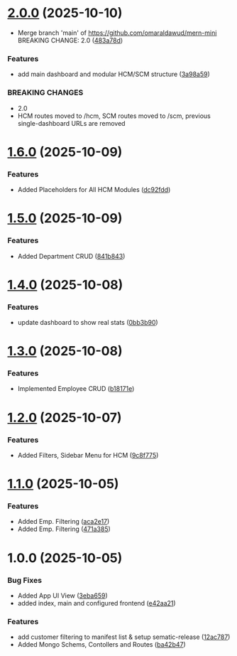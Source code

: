 # [2.0.0](https://github.com/omaraldawud/mern-mini-erp/compare/v1.6.0...v2.0.0) (2025-10-10)


* Merge branch 'main' of https://github.com/omaraldawud/mern-mini BREAKING CHANGE: 2.0 ([483a78d](https://github.com/omaraldawud/mern-mini-erp/commit/483a78d94ce360455c416dbe650db282123e7584))


### Features

* add main dashboard and modular HCM/SCM structure ([3a98a59](https://github.com/omaraldawud/mern-mini-erp/commit/3a98a5901406d7c25c5e3312817f4ffdf51eb8c8))


### BREAKING CHANGES

* 2.0
* HCM routes moved to /hcm, SCM routes moved to /scm, previous single-dashboard URLs are removed

# [1.6.0](https://github.com/omaraldawud/mern-mini-erp/compare/v1.5.0...v1.6.0) (2025-10-09)


### Features

* Added Placeholders for All HCM Modules ([dc92fdd](https://github.com/omaraldawud/mern-mini-erp/commit/dc92fdd297f2f7ef38c569ed27ed0f0444fc6071))

# [1.5.0](https://github.com/omaraldawud/mern-mini-erp/compare/v1.4.0...v1.5.0) (2025-10-09)


### Features

* Added Department CRUD ([841b843](https://github.com/omaraldawud/mern-mini-erp/commit/841b843eb4a07ac23d748dd172988b46325ba5f2))

# [1.4.0](https://github.com/omaraldawud/mern-mini-erp/compare/v1.3.0...v1.4.0) (2025-10-08)


### Features

* update dashboard to show real stats ([0bb3b90](https://github.com/omaraldawud/mern-mini-erp/commit/0bb3b900e1c43b0002788affa0195394b795857f))

# [1.3.0](https://github.com/omaraldawud/mern-mini-erp/compare/v1.2.0...v1.3.0) (2025-10-08)


### Features

* Implemented Employee CRUD ([b18171e](https://github.com/omaraldawud/mern-mini-erp/commit/b18171e0a9d0ecbb9761b9dd3bb51b78c39622b6))

# [1.2.0](https://github.com/omaraldawud/mern-mini-erp/compare/v1.1.0...v1.2.0) (2025-10-07)


### Features

* Added Filters, Sidebar Menu for HCM ([9c8f775](https://github.com/omaraldawud/mern-mini-erp/commit/9c8f77510628745e36b9cbc2b3728e9c2f5acc8c))

# [1.1.0](https://github.com/omaraldawud/mern-mini-erp/compare/v1.0.0...v1.1.0) (2025-10-05)


### Features

* Added Emp. Filtering ([aca2e17](https://github.com/omaraldawud/mern-mini-erp/commit/aca2e1745812ec4d41afeec079fd64a0bd355d65))
* Added Emp. Filtering ([471a385](https://github.com/omaraldawud/mern-mini-erp/commit/471a385784c367a3476945792125bb0be3dd4a26))

# 1.0.0 (2025-10-05)


### Bug Fixes

* Added App UI View ([3eba659](https://github.com/omaraldawud/mern-mini-erp/commit/3eba6597cad3f881e7d00501ec97b7e3ec6fe026))
* added index, main and configured frontend ([e42aa21](https://github.com/omaraldawud/mern-mini-erp/commit/e42aa212c99fa640e905430f67d0641f65814e9c))


### Features

* add customer filtering to manifest list & setup sematic-release ([12ac787](https://github.com/omaraldawud/mern-mini-erp/commit/12ac78783738ac112f4c4a1d85d508015121745b))
* Added Mongo Schems, Contollers and Routes ([ba42b47](https://github.com/omaraldawud/mern-mini-erp/commit/ba42b47c4cfc4f197a796ef3b76f8903578ff3d9))

